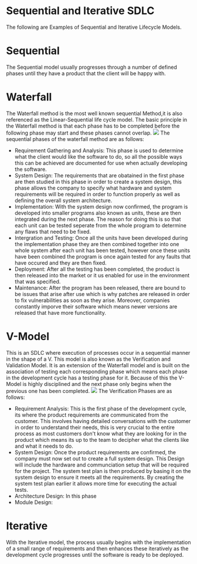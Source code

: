 # Sequential and Iterative SDLC




The following are Examples of Sequential and Iterative Lifecycle Models.

# Sequential
The Sequential model usually progresses through a number of defined phases until they have a product that the client will be happy with.
# Waterfall
The Waterfall method is the most well known sequential Method,it is also referenced as the Linear-Sequential life cycle model. The basic principle in the Waterfall method is that each phase has to be completed before the following phase may start and these phases cannot overlap.
![](https://www.tutorialspoint.com/sdlc/images/sdlc_waterfall_model.jpg)
The sequential phases of the waterfall method are as follows:
* Requirement Gathering and Analysis:
This phase is used to determine what the client would like the software to do, so all the possible ways this can be achieved are documented for use when actually developing the software.
* System Design:
The requirements that are obatained in the first phase are then studied in this phase in order to create a system design, this phase allows the company to specify what hardware and system requirements will be required in order to function properly as well as defining the overall system architecture.
* Implementation:
With the system design now confirmed, the program is developed into smaller programs also known as units, these are then integrated during the next phase. The reason for doing this is so that each unit can be tested seperate from the whole program to determine any flaws that need to be fixed.
* Intergration and Testing:
Once all the units have been developed during the implementation phase they are then combined together into one whole system after each unit has been tested, however once these units have been combined the program is once again tested for any faults that have occured and they are then fixed.
* Deployment:
After all the testing has been completed, the product is then released into the market or it us enabled for use in the environment that was specified.
* Maintenance:
After the program has been released, there are bound to be issues that arise after use which is why patches are released in order to fix vulnerabilities as soon as they arise. Moreover, companies constantly imporve their software which means newer versions are released that have more functionality.
# V-Model
This is an SDLC where execution of processes occur in a sequential manner in the shape of a V. This model is also known as the Verification and Validation Model. It is an extension of the Waterfall model and is built on the association of testing each corresponding phase which means each phase in the development cycle has a testing phase for it. Because of this the V-Model is highly disciplined and the next phase only begins when the previous one has been completed. ![](https://www.tutorialspoint.com/sdlc/images/sdlc_v_model.jpg)
The Verification Phases are as follows:
* Requirement Analysis:
This is the first phase of the development cycle, its where the product requirements are communicated from the customer. This involves having detailed conversations with the customer in order to understand their needs, this is very crucial to the entire process as most customers don't know what they are looking for in the product which means its up to the team to decipher what the clients like and what it needs to do.
* System Design:
Once the product requirements are confirmed, the company must now set out to create a full system design. This Design will include the hardware and communciation setup that will be required for the project. The system test plan is then produced by basing it on the system design to ensure it meets all the requirements. By creating the system test plan earlier it allows more time for executing the actual tests.
* Architecture Design:
In this phase 
* Module Design:
# Iterative
With the Iterative model, the process usually begins with the implementation of a small range of requirements and then enhances these iteratively as the development cycle progresses until the software is ready to be deployed.